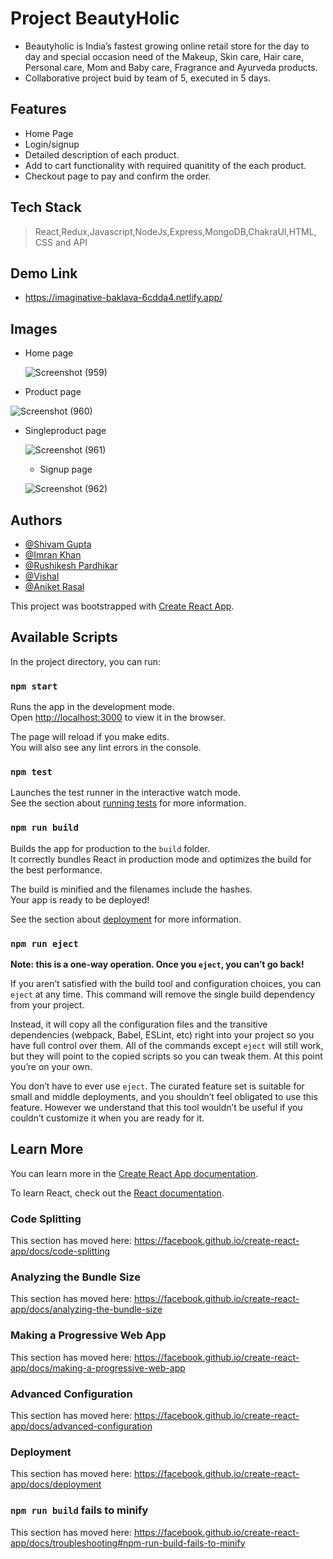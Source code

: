 # Project BeautyHolic
- Beautyholic is India’s fastest growing online retail store for the day to day and special occasion need of the Makeup, Skin care, Hair care, Personal care, Mom and Baby care, Fragrance and Ayurveda products.
- Collaborative project buid by team of 5, executed in 5 days.

## Features
- Home Page
- Login/signup
- Detailed description of each product.
- Add to cart functionality with required quanitity of the each product.
- Checkout page to pay and confirm the order.

## Tech Stack
> React,Redux,Javascript,NodeJs,Express,MongoDB,ChakraUI,HTML, CSS and API

## Demo Link
  - https://imaginative-baklava-6cdda4.netlify.app/
## Images
- Home page

  ![Screenshot (959)](https://github.com/imran120198/boss-development-1619/assets/99397606/3fae797c-1a7c-4935-9e19-a20332a36bf5)

 
- Product page
 
 ![Screenshot (960)](https://github.com/imran120198/boss-development-1619/assets/99397606/06702eb2-fb87-478f-88bb-d76e86602f23)

 
- Singleproduct page
 
  ![Screenshot (961)](https://github.com/imran120198/boss-development-1619/assets/99397606/a6ac1cdb-2f09-4a81-8d7a-72256d2be3ef)

  
  - Signup page
 
  ![Screenshot (962)](https://github.com/imran120198/boss-development-1619/assets/99397606/b60cf862-ac08-4680-a95d-957951fb253e)


## Authors
- [@Shivam Gupta](https://github.com/shivamgupta8482)
- [@Imran Khan](https://github.com/imran120198)
- [@Rushikesh Pardhikar](https://github.com/Rushikesh7997)
- [@Vishal](https://github.com/Vishal-508)
- [@Aniket Rasal](https://github.com/aniketrasal)
























This project was bootstrapped with [Create React App](https://github.com/facebook/create-react-app).

## Available Scripts

In the project directory, you can run:

### `npm start`

Runs the app in the development mode.<br />
Open [http://localhost:3000](http://localhost:3000) to view it in the browser.

The page will reload if you make edits.<br />
You will also see any lint errors in the console.

### `npm test`

Launches the test runner in the interactive watch mode.<br />
See the section about [running tests](https://facebook.github.io/create-react-app/docs/running-tests) for more information.

### `npm run build`

Builds the app for production to the `build` folder.<br />
It correctly bundles React in production mode and optimizes the build for the best performance.

The build is minified and the filenames include the hashes.<br />
Your app is ready to be deployed!

See the section about [deployment](https://facebook.github.io/create-react-app/docs/deployment) for more information.

### `npm run eject`

**Note: this is a one-way operation. Once you `eject`, you can’t go back!**

If you aren’t satisfied with the build tool and configuration choices, you can `eject` at any time. This command will remove the single build dependency from your project.

Instead, it will copy all the configuration files and the transitive dependencies (webpack, Babel, ESLint, etc) right into your project so you have full control over them. All of the commands except `eject` will still work, but they will point to the copied scripts so you can tweak them. At this point you’re on your own.

You don’t have to ever use `eject`. The curated feature set is suitable for small and middle deployments, and you shouldn’t feel obligated to use this feature. However we understand that this tool wouldn’t be useful if you couldn’t customize it when you are ready for it.

## Learn More

You can learn more in the [Create React App documentation](https://facebook.github.io/create-react-app/docs/getting-started).

To learn React, check out the [React documentation](https://reactjs.org/).

### Code Splitting

This section has moved here: https://facebook.github.io/create-react-app/docs/code-splitting

### Analyzing the Bundle Size

This section has moved here: https://facebook.github.io/create-react-app/docs/analyzing-the-bundle-size

### Making a Progressive Web App

This section has moved here: https://facebook.github.io/create-react-app/docs/making-a-progressive-web-app

### Advanced Configuration

This section has moved here: https://facebook.github.io/create-react-app/docs/advanced-configuration

### Deployment

This section has moved here: https://facebook.github.io/create-react-app/docs/deployment

### `npm run build` fails to minify

This section has moved here: https://facebook.github.io/create-react-app/docs/troubleshooting#npm-run-build-fails-to-minify
